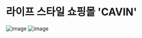 # 라이프 스타일 쇼핑몰 'CAVIN'

![image](https://github.com/user-attachments/assets/64547c2c-8b42-4c5c-a3dc-69dd3915c7e2)
![image](https://github.com/user-attachments/assets/61134411-96dc-447d-a74a-238d61498d1f)


